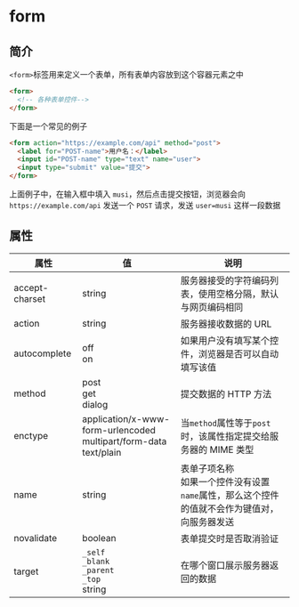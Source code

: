 # form

## 简介

`<form>`标签用来定义一个表单，所有表单内容放到这个容器元素之中

```html
<form>
  <!-- 各种表单控件-->
</form>
```

下面是一个常见的例子

```html
<form action="https://example.com/api" method="post">
  <label for="POST-name">用户名：</label>
  <input id="POST-name" type="text" name="user">
  <input type="submit" value="提交">
</form>
```

上面例子中，在输入框中填入 `musi`，然后点击提交按钮，浏览器会向 `https://example.com/api` 发送一个 `POST` 请求，发送 `user=musi` 这样一段数据

## 属性

| 属性           | 值                                                           | 说明                                                         |
| -------------- | ------------------------------------------------------------ | ------------------------------------------------------------ |
| accept-charset | string                                                       | 服务器接受的字符编码列表，使用空格分隔，默认与网页编码相同   |
| action         | string                                                       | 服务器接收数据的 URL                                         |
| autocomplete   | off<br />on                                                  | 如果用户没有填写某个控件，浏览器是否可以自动填写该值         |
| method         | post<br />get<br />dialog                                    | 提交数据的 HTTP 方法                                         |
| enctype        | application/x-www-form-urlencoded<br />multipart/form-data<br />text/plain | 当`method`属性等于`post`时，该属性指定提交给服务器的 MIME 类型 |
| name           | string                                                       | 表单子项名称<br />如果一个控件没有设置`name`属性，那么这个控件的值就不会作为键值对，向服务器发送 |
| novalidate     | boolean                                                      | 表单提交时是否取消验证                                       |
| target         | `_self`<br />`_blank`<br />`_parent`<br />`_top`<br />string | 在哪个窗口展示服务器返回的数据                               |

